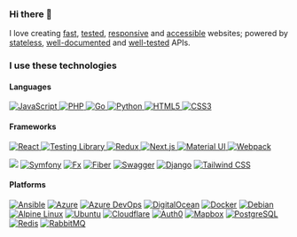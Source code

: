 ### Hi there 👋

I love creating [fast](https://web.dev/measure/), [tested](https://testing-library.com/), [responsive](https://tailwindcss.com/) and [accessible](https://www.w3.org/WAI/tutorials/) websites; powered by [stateless](https://jwt.io/), [well-documented](https://swagger.io/resources/open-api/) and [well-tested](https://pkg.go.dev/testing) APIs.

### I use these technologies

<!--
<a href="">
  <picture>
    <source srcset="https://img.shields.io/badge/-0d1117?style=for-the-badge&logo=&logoColor=c9d1d9" media="(prefers-color-scheme: dark)" />
    <img src="https://img.shields.io/badge/-fff?style=for-the-badge&logo=&logoColor=24292f" alt="" />
  </picture>
</a>
-->

#### Languages

<a href="https://developer.mozilla.org/en-US/docs/Web/JavaScript">
  <picture>
    <source srcset="https://img.shields.io/badge/JavaScript-0d1117?style=for-the-badge&logo=javascript&logoColor=c9d1d9" media="(prefers-color-scheme: dark)" />
    <img src="https://img.shields.io/badge/JavaScript-fff?style=for-the-badge&logo=javascript&logoColor=24292f" alt="JavaScript" />
  </picture>
</a>
<a href="https://www.php.net/">
  <picture>
    <source srcset="https://img.shields.io/badge/PHP-0d1117?style=for-the-badge&logo=php&logoColor=c9d1d9" media="(prefers-color-scheme: dark)" />
    <img src="https://img.shields.io/badge/PHP-fff?style=for-the-badge&logo=php&logoColor=24292f" alt="PHP" />
  </picture>
</a>
<a href="https://go.dev/">
  <picture>
    <source srcset="https://img.shields.io/badge/Go-0d1117?style=for-the-badge&logo=go&logoColor=c9d1d9" media="(prefers-color-scheme: dark)" />
    <img src="https://img.shields.io/badge/Go-fff?style=for-the-badge&logo=go&logoColor=24292f" alt="Go" />
  </picture>
</a>
<a href="https://www.python.org/">
  <picture>
    <source srcset="https://img.shields.io/badge/Python-0d1117?style=for-the-badge&logo=python&logoColor=c9d1d9" media="(prefers-color-scheme: dark)" />
    <img src="https://img.shields.io/badge/Python-fff?style=for-the-badge&logo=python&logoColor=24292f" alt="Python" />
  </picture>
</a>
<a href="https://developer.mozilla.org/en-US/docs/Web/HTML">
  <picture>
    <source srcset="https://img.shields.io/badge/HTML5-0d1117?style=for-the-badge&logo=html5&logoColor=c9d1d9" media="(prefers-color-scheme: dark)" />
    <img src="https://img.shields.io/badge/HTML5-fff?style=for-the-badge&logo=html5&logoColor=24292f" alt="HTML5" />
  </picture>
</a>
<a href="https://developer.mozilla.org/en-US/docs/Web/CSS">
  <picture>
    <source srcset="https://img.shields.io/badge/CSS3-0d1117?style=for-the-badge&logo=css3&logoColor=fff" media="(prefers-color-scheme: dark)" />
    <img src="https://img.shields.io/badge/CSS3-fff?style=for-the-badge&logo=css3&logoColor=24292f" alt="CSS3" />
  </picture>
</a>

#### Frameworks

<a href="https://reactjs.org/">
  <picture>
    <source srcset="https://img.shields.io/badge/React-0d1117?style=for-the-badge&logo=javascript&logoColor=c9d1d9" media="(prefers-color-scheme: dark)" />
    <img src="https://img.shields.io/badge/React-fff?style=for-the-badge&logo=javascript&logoColor=24292f" alt="React" />
  </picture>
</a>
<a href="https://testing-library.com/">
  <picture>
    <source srcset="https://img.shields.io/badge/Testing_Library-0d1117?style=for-the-badge&logo=testing-library&logoColor=c9d1d9" media="(prefers-color-scheme: dark)" />
    <img src="https://img.shields.io/badge/Testing_Library-fff?style=for-the-badge&logo=testing-library&logoColor=24292f" alt="Testing Library" />
  </picture>
</a>
<a href="https://redux-toolkit.js.org/">
  <picture>
    <source srcset="https://img.shields.io/badge/Redux-0d1117?style=for-the-badge&logo=redux&logoColor=c9d1d9" media="(prefers-color-scheme: dark)" />
    <img src="https://img.shields.io/badge/Redux-fff?style=for-the-badge&logo=redux&logoColor=24292f" alt="Redux" />
  </picture>
</a>
<a href="https://nextjs.org/">
  <picture>
    <source srcset="https://img.shields.io/badge/Next.js-0d1117?style=for-the-badge&logo=next.js&logoColor=c9d1d9" media="(prefers-color-scheme: dark)" />
    <img src="https://img.shields.io/badge/Next.js-fff?style=for-the-badge&logo=next.js&logoColor=24292f" alt="Next.js" />
  </picture>
</a>
<a href="https://mui.com/">
  <picture>
    <source srcset="https://img.shields.io/badge/Material--UI-0d1117?style=for-the-badge&logo=mui&logoColor=c9d1d9" media="(prefers-color-scheme: dark)" />
    <img src="https://img.shields.io/badge/Material--UI-fff?style=for-the-badge&logo=mui&logoColor=24292f" alt="Material UI" />
  </picture>
</a>
<a href="https://webpack.js.org/">
  <picture>
    <source srcset="https://img.shields.io/badge/Webpack-0d1117?style=for-the-badge&logo=webpack&logoColor=c9d1d9" media="(prefers-color-scheme: dark)" />
    <img src="https://img.shields.io/badge/Webpack-fff?style=for-the-badge&logo=webpack&logoColor=24292f" alt="Webpack" />
  </picture>
</a>

[![](https://img.shields.io/badge/Webpack-fff?style=for-the-badge&logo=webpack&logoColor=24292f)]()
[![Symfony](https://img.shields.io/badge/Symfony-fff?style=for-the-badge&logo=symfony&logoColor=24292f)](https://symfony.com/)
[![Fx](https://img.shields.io/badge/Fx-fff?style=for-the-badge&logo=gunicorn&logoColor=24292f)](https://pkg.go.dev/go.uber.org/fx)
[![Fiber](https://img.shields.io/badge/Fiber-fff?style=for-the-badge&logo=azure-functions&logoColor=24292f)](https://gofiber.io/)
[![Swagger](https://img.shields.io/badge/Swagger-fff?style=for-the-badge&logo=swagger&logoColor=24292f)](https://swagger.io/resources/open-api/)
[![Django](https://img.shields.io/badge/Django-fff?style=for-the-badge&logo=django&logoColor=24292f)](https://www.djangoproject.com/)
[![Tailwind CSS](https://img.shields.io/badge/Tailwind_CSS-fff?style=for-the-badge&logo=tailwind-css&logoColor=24292f)](https://tailwindcss.com/)

#### Platforms

[![Ansible](https://img.shields.io/badge/Ansible-fff?style=for-the-badge&logo=ansible&logoColor=24292f)](https://www.ansible.com/)
[![Azure](https://img.shields.io/badge/Azure-fff?style=for-the-badge&logo=microsoft-azure&logoColor=24292f)](https://azure.microsoft.com/)
[![Azure DevOps](https://img.shields.io/badge/Azure_DevOps-fff?style=for-the-badge&logo=azure-devops&logoColor=24292f)](https://azure.microsoft.com/en-us/products/devops/)
[![DigitalOcean](https://img.shields.io/badge/DigitalOcean-fff?style=for-the-badge&logo=digitalocean&logoColor=24292f)](https://www.digitalocean.com/)
[![Docker](https://img.shields.io/badge/Docker-fff?style=for-the-badge&logo=docker&logoColor=24292f)](https://www.docker.com/)
[![Debian](https://img.shields.io/badge/Debian-fff?style=for-the-badge&logo=debian&logoColor=24292f)](https://www.debian.org/)
[![Alpine Linux](https://img.shields.io/badge/Alpine_Linux-fff?style=for-the-badge&logo=alpine-linux&logoColor=24292f)](https://alpinelinux.org/)
[![Ubuntu](https://img.shields.io/badge/Ubuntu-fff?style=for-the-badge&logo=ubuntu&logoColor=24292f)](https://ubuntu.com/)
[![Cloudflare](https://img.shields.io/badge/Cloudflare-fff?style=for-the-badge&logo=cloudflare&logoColor=24292f)](https://www.cloudflare.com/)
[![Auth0](https://img.shields.io/badge/Auth0-fff?style=for-the-badge&logo=auth0&logoColor=24292f)](https://auth0.com/)
[![Mapbox](https://img.shields.io/badge/Mapbox-fff?style=for-the-badge&logo=mapbox&logoColor=24292f)](https://www.mapbox.com/)
[![PostgreSQL](https://img.shields.io/badge/PostgreSQL-fff?style=for-the-badge&logo=postgresql&logoColor=24292f)](https://www.postgresql.org/)
[![Redis](https://img.shields.io/badge/Redis-fff?style=for-the-badge&logo=redis&logoColor=24292f)](https://redis.io/)
[![RabbitMQ](https://img.shields.io/badge/RabbitMQ-fff?style=for-the-badge&logo=rabbitmq&logoColor=24292f)](https://www.rabbitmq.com/)

